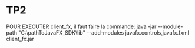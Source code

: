 # TP2
POUR EXECUTER client_fx, il faut faire la commande: java -jar  --module-path "C:\pathToJavaFX_SDK\lib" --add-modules javafx.controls,javafx.fxml client_fx.jar
